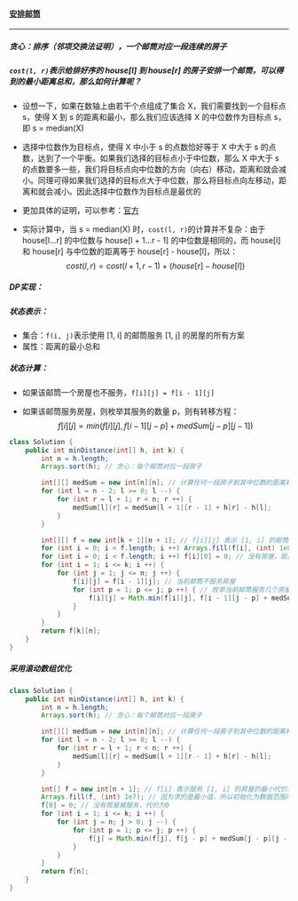 #### <a href="https://leetcode.cn/problems/allocate-mailboxes/">安排邮筒</a>

---------------

##### 贪心：排序（邻项交换法证明），一个邮筒对应一段连续的房子

##### `cost(l, r)`表示给排好序的 house[l] 到 house[r] 的房子安排一个邮筒，可以得到的最小距离总和，那么如何计算呢？

- 设想一下，如果在数轴上由若干个点组成了集合 X，我们需要找到一个目标点 s，使得 X 到 s 的距离和最小，那么我们应该选择 X 的中位数作为目标点 s，即 s = median(X)

- 选择中位数作为目标点，使得 X 中小于 s 的点数恰好等于 X 中大于 s 的点数，达到了一个平衡。如果我们选择的目标点小于中位数，那么 X 中大于 s 的点数要多一些，我们将目标点向中位数的方向（向右）移动，距离和就会减小。同理可得如果我们选择的目标点大于中位数，那么将目标点向左移动，距离和就会减小。因此选择中位数作为目标点是最优的

- 更加具体的证明，可以参考：[官方](https://leetcode.cn/problems/allocate-mailboxes/solution/an-pai-you-tong-by-leetcode-solution-t4oz/)

- 实际计算中，当 s = median(X) 时，`cost(l, r)`的计算并不复杂：由于 house[l...r] 的中位数与 house[l + 1...r - 1] 的中位数是相同的，而 house[l] 和 house[r] 与中位数的距离等于 house[r] - house[l]，所以：
  $$
  cost(l, r) = cost(l+1,r-1) + (house[r]-house[l])
  $$

##### DP实现：

##### 状态表示：

- 集合：`f(i, j)`表示使用 [1, i] 的邮筒服务 [1, j] 的房屋的所有方案
- 属性：距离的最小总和

##### 状态计算：

- 如果该邮筒一个房屋也不服务，`f[i][j] = f[i - 1][j]` 

- 如果该邮筒服务房屋，则枚举其服务的数量 p，则有转移方程：
  $$
  f[i][j] = min(f[i][j], f[i - 1][j - p] + medSum[j - p][j - 1])
  $$

```java
class Solution {
    public int minDistance(int[] h, int k) {
        int n = h.length;
        Arrays.sort(h); // 贪心：每个邮筒对应一段房子

        int[][] medSum = new int[n][n]; // 计算任何一段房子到其中位数的距离和
        for (int l = n - 2; l >= 0; l --) {
            for (int r = l + 1; r < n; r ++) {
                medSum[l][r] = medSum[l + 1][r - 1] + h[r] - h[l];
            }
        }

        int[][] f = new int[k + 1][n + 1]; // f[i][j] 表示 [1, i] 的邮筒服务 [1, j] 的房屋的距离最小总和
        for (int i = 0; i < f.length; i ++) Arrays.fill(f[i], (int) 1e8); // 因为是求最小值，所以初始化为数据范围内最大值
        for (int i = 0; i < f.length; i ++) f[i][0] = 0; // 没有房屋，距离为 0
        for (int i = 1; i <= k; i ++) {
            for (int j = 1; j <= n; j ++) {
                f[i][j] = f[i - 1][j]; // 当前邮筒不服务房屋
                for (int p = 1; p <= j; p ++) { // 枚举当前邮筒服务几个房屋
                    f[i][j] = Math.min(f[i][j], f[i - 1][j - p] + medSum[j - p][j - 1]);
                }
            }
        }
        return f[k][n];
    }
}
```

##### 采用滚动数组优化

```java
class Solution {
    public int minDistance(int[] h, int k) {
        int n = h.length;
        Arrays.sort(h); // 贪心：每个邮筒对应一段房子

        int[][] medSum = new int[n][n]; // 计算任何一段房子到其中位数的距离和
        for (int l = n - 2; l >= 0; l --) {
            for (int r = l + 1; r < n; r ++) {
                medSum[l][r] = medSum[l + 1][r - 1] + h[r] - h[l];
            }
        }

        int[] f = new int[n + 1]; // f[i] 表示服务 [1, i] 的房屋的最小代价总和
        Arrays.fill(f, (int) 1e7); // 因为求的是最小值，所以初始化为数据范围内的最大值
        f[0] = 0; // 没有房屋被服务，代价为0
        for (int i = 1; i <= k; i ++) {
            for (int j = n; j > 0; j --) {
                for (int p = 1; p <= j; p ++) {
                    f[j] = Math.min(f[j], f[j - p] + medSum[j - p][j - 1]);
                }
            }
        }
        return f[n];
    }
}
```

